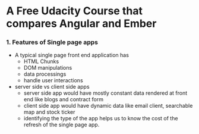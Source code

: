 # A Free Udacity Course that compares Angular and Ember

### 1. Features of Single page apps
* A typical single page front end application has
    * HTML Chunks
    * DOM manipulations
    * data processings
    * handle user interactions
* server side vs client side apps
     * server side app would have mostly constant data rendered at front end like blogs and contract form
     * client side app would have dynamic data like email client, searchable map and stock ticker
     * identifying the type of the app helps us to know the cost of the refresh of the single page app.  
